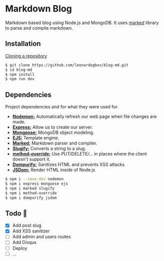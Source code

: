 # Markdown Blog

Markdown based blog using Node.js and MongoDB. It uses [marked](http://https://github.com/markedjs/marked "marked") library to parse and compile markdown.

## Installation

[Cloning a repository](https://docs.github.com/en/github/creating-cloning-and-archiving-repositories/cloning-a-repository)
```bash
$ git clone https://github.com/leonardogbxv/blog-md.git
$ cd blog-md
$ npm install
$ npm run dev
```

## Dependencies

Project dependencies and for what they were used for.

- [**Nodemon:**](https://github.com/remy/nodemon "**Nodemon:**") Automatically refresh our web page when file changes are made.
- [**Express:**](https://github.com/expressjs/express "**Express:**") Allow us to create our server.
- [**Mongoose:**](https://github.com/Automattic/mongoose "**Mongoose:**") MongoDB object modeling.
- [**EJS:**](https://github.com/mde/ejs "** EJS:**") Template engine.
- [**Marked:**](https://github.com/markedjs/marked "**Marked:**") Markdown parser and compiler.
- [**Slugify:**](https://www.npmjs.com/package/slugify "**Slugify:**") Converts a string to a slug.
- [**method-override:**](https://github.com/expressjs/method-override "**method-override:**") Use _PUT/DELETE/..._ in places where the client doesn't support it.
- [**Dompurify:**](https://github.com/cure53/DOMPurify "**Dompurify:**") Sanitizes HTML and prevents XSS attacks
- [**JSDom:**](https://github.com/jsdom/jsdom "**JSDom:**") Render HTML inside of Node.js

```bash
$ npm i --save-dev nodemon
$ npm i express mongoose ejs
$ npm i marked slugify
$ npm i method-override
$ npm i dompurify jsdom
```
## Todo 📝

- [x] Add post slug
- [x] Add XSS sanitizer
- [ ] Add admin and users routes
- [ ] Add Disqus
- [ ] Deploy
- [ ] ...